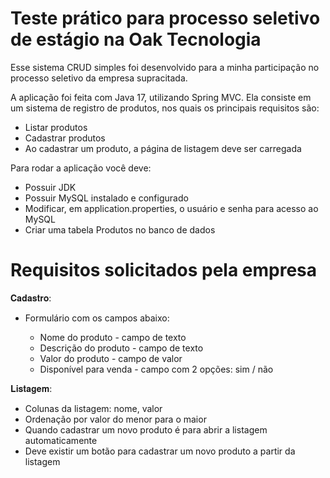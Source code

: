 # Teste prático para processo seletivo de estágio na Oak Tecnologia

Esse sistema CRUD simples foi desenvolvido para a minha participação no processo seletivo da empresa supracitada.

A aplicação foi feita com Java 17, utilizando Spring MVC. Ela consiste em um sistema de registro de produtos, nos quais os principais requisitos são:

- Listar produtos
- Cadastrar produtos
- Ao cadastrar um produto, a página de listagem deve ser carregada

Para rodar a aplicação você deve:

- Possuir JDK 
- Possuir MySQL instalado e configurado
- Modificar, em application.properties, o usuário e senha para acesso ao MySQL
- Criar uma tabela Produtos no banco de dados

# Requisitos solicitados pela empresa

𝐂𝐚𝐝𝐚𝐬𝐭𝐫𝐨:

- Formulário com os campos abaixo:

  - Nome do produto - campo de texto
  - Descrição do produto - campo de texto
  - Valor do produto - campo de valor
  - Disponível para venda - campo com 2 opções: sim / não

𝐋𝐢𝐬𝐭𝐚𝐠𝐞𝐦:

- Colunas da listagem: nome, valor
- Ordenação por valor do menor para o maior
- Quando cadastrar um novo produto é para abrir a listagem automaticamente
- Deve existir um botão para cadastrar um novo produto a partir da listagem
